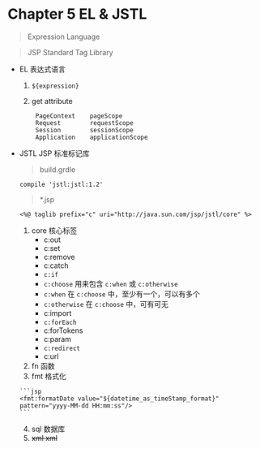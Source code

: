 # Chapter 5 EL & JSTL

> Expression Language

> JSP Standard Tag Library

- EL 表达式语言
    1. `${expression}`
    2. get attribute
    
        ```
         PageContext    pageScope
         Request        requestScope
         Session        sessionScope
         Application    applicationScope
        ```

- JSTL JSP 标准标记库

    > build.grdle
    
    ```
    compile 'jstl:jstl:1.2'
    ```
        
    > *.jsp
    
    ```
    <%@ taglib prefix="c" uri="http://java.sun.com/jsp/jstl/core" %>
    ```
    
    1. core 核心标签
        - c:out
        - c:set
        - c:remove
        - c:catch
        - `c:if`
        - `c:choose` 用来包含 `c:when` 或 `c:otherwise`
        - `c:when` 在 `c:choose` 中，至少有一个，可以有多个
        - `c:otherwise` 在 `c:choose` 中，可有可无
        - c:import
        - `c:forEach`
        - c:forTokens
        - c:param
        - `c:redirect`
        - c:url
    2. fn 函数
    3. fmt 格式化

      ```jsp
      <fmt:formatDate value="${datetime_as_timeStamp_format}" pattern="yyyy-MM-dd HH:mm:ss"/>
      ```
      
    4. sql 数据库
    5. ~~xml xml~~

